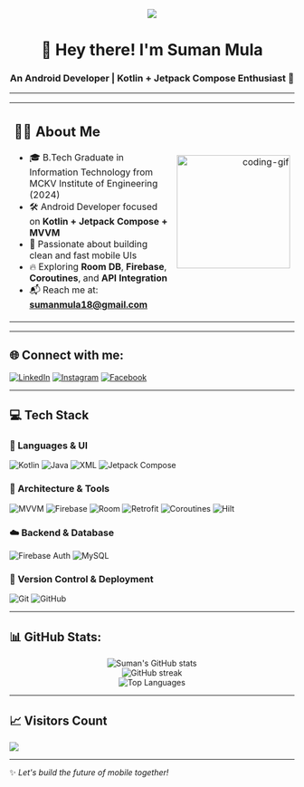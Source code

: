 <p align="center">
  <img src="https://github.com/Sumanmula/Picture/blob/main/Suman%20Linkedin%20Cover%20image%202.png" />
</p>

<h1 align="center">👋 Hey there! I'm Suman Mula</h1>
<h3 align="center">An Android Developer | Kotlin + Jetpack Compose Enthusiast 🚀</h3>

---

<table>
  <tr>
    <td>

## 👨‍💻 About Me
- 🎓 B.Tech Graduate in Information Technology from MCKV Institute of Engineering (2024)  
- 🛠️ Android Developer focused on **Kotlin + Jetpack Compose + MVVM**  
- 📱 Passionate about building clean and fast mobile UIs  
- 🔥 Exploring **Room DB**, **Firebase**, **Coroutines**, and **API Integration**  
- 📬 Reach me at: **sumanmula18@gmail.com**

</td>
<td align="right">
  <img src="https://media.giphy.com/media/qgQUggAC3Pfv687qPC/giphy.gif" width="200" alt="coding-gif" />
</td>
  </tr>
</table>

---

## 🌐 Connect with me:
[![LinkedIn](https://img.shields.io/badge/LinkedIn-%230077B5.svg?style=for-the-badge&logo=linkedin&logoColor=white)](https://www.linkedin.com/in/suman-mula18/)
[![Instagram](https://img.shields.io/badge/Instagram-%23E4405F.svg?style=for-the-badge&logo=Instagram&logoColor=white)](https://www.instagram.com/suman.mula.18/?hl=en)
[![Facebook](https://img.shields.io/badge/Facebook-%231877F2.svg?style=for-the-badge&logo=Facebook&logoColor=white)](https://www.facebook.com/suman.mula.16/)

---

## 💻 Tech Stack

### 🧠 Languages & UI
![Kotlin](https://img.shields.io/badge/Kotlin-7F52FF?style=for-the-badge&logo=kotlin&logoColor=white)
![Java](https://img.shields.io/badge/Java-ED8B00?style=for-the-badge&logo=openjdk&logoColor=white)
![XML](https://img.shields.io/badge/XML-FF6600?style=for-the-badge&logo=xml&logoColor=white)
![Jetpack Compose](https://img.shields.io/badge/Jetpack%20Compose-4285F4?style=for-the-badge&logo=android&logoColor=white)

### 🧰 Architecture & Tools
![MVVM](https://img.shields.io/badge/MVVM-architecture-blue?style=for-the-badge)
![Firebase](https://img.shields.io/badge/Firebase-FFCA28?style=for-the-badge&logo=firebase&logoColor=black)
![Room](https://img.shields.io/badge/Room-DB-green?style=for-the-badge)
![Retrofit](https://img.shields.io/badge/Retrofit-2C3E50?style=for-the-badge)
![Coroutines](https://img.shields.io/badge/Coroutines-blue?style=for-the-badge)
![Hilt](https://img.shields.io/badge/Hilt-DI-7963e0?style=for-the-badge)

### ☁️ Backend & Database
![Firebase Auth](https://img.shields.io/badge/Firebase%20Auth-ffca28?style=for-the-badge)
![MySQL](https://img.shields.io/badge/MySQL-00758F?style=for-the-badge&logo=mysql&logoColor=white)

### 🔧 Version Control & Deployment
![Git](https://img.shields.io/badge/Git-F05032?style=for-the-badge&logo=git&logoColor=white)
![GitHub](https://img.shields.io/badge/GitHub-121011?style=for-the-badge&logo=github&logoColor=white)

---

## 📊 GitHub Stats:
<p align="center">
  <img src="https://github-readme-stats.vercel.app/api?username=Sumanmula&theme=tokyonight&show_icons=true" alt="Suman's GitHub stats" />
  <br />
  <img src="https://streak-stats.demolab.com?user=Sumanmula&theme=tokyonight&hide_border=false" alt="GitHub streak" />
  <br />
  <img src="https://github-readme-stats.vercel.app/api/top-langs/?username=Sumanmula&layout=compact&theme=tokyonight" alt="Top Languages" />
</p>

---

## 📈 Visitors Count
[![](https://visitcount.itsvg.in/api?id=Sumanmula&icon=0&color=0)](https://visitcount.itsvg.in)

---

✨ *Let's build the future of mobile together!*
